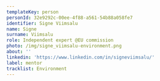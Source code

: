 ```yaml
---
templateKey: person
personId: 32e9292c-00ee-4f88-a561-54b88a058fe7
identifier: Signe Viimsalu
name: Signe
surname: Viimsalu
role: Independent expert @EU commission
photo: /img/signe_viimsalu-environment.png
about: ''
linkedin: 'https://www.linkedin.com/in/signeviimsalu/'
label: mentor
tracklist: Environment
---
```

